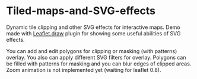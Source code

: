 Tiled-maps-and-SVG-effects
==========================

Dynamic tile clipping and other SVG effects for interactive maps.
Demo made with [Leaflet.draw](https://github.com/Leaflet/Leaflet.draw) plugin for showing some useful abilities of SVG effects.

You can add and edit polygons for clipping or masking (with patterns) overlay. You also can apply different SVG filters for overlay. Polygons can be filled with patterns for masking and you can blur edges of clipped areas. Zoom animation is not implemented yet (waiting for leaflet 0.8).
